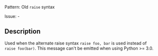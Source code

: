 Pattern: Old `raise` syntax

Issue: -

## Description

Used when the alternate raise syntax `raise foo, bar` is used instead of `raise foo(bar)`. This message can't be emitted when using Python >= 3.0.
